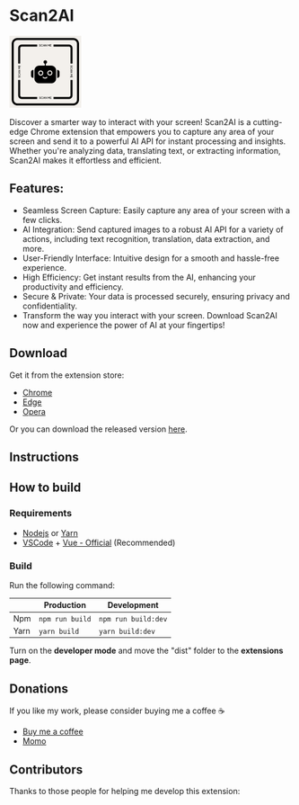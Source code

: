 # Scan2AI

![logo](public/icons/icon.png)

Discover a smarter way to interact with your screen! Scan2AI is a cutting-edge Chrome extension that empowers you to capture any area of your screen and send it to a powerful AI API for instant processing and insights. Whether you're analyzing data, translating text, or extracting information, Scan2AI makes it effortless and efficient.

## Features:

- Seamless Screen Capture: Easily capture any area of your screen with a few clicks.
- AI Integration: Send captured images to a robust AI API for a variety of actions, including text recognition, translation, data extraction, and more.
- User-Friendly Interface: Intuitive design for a smooth and hassle-free experience.
- High Efficiency: Get instant results from the AI, enhancing your productivity and efficiency.
- Secure & Private: Your data is processed securely, ensuring privacy and confidentiality.
- Transform the way you interact with your screen. Download Scan2AI now and experience the power of AI at your fingertips!

## Download

Get it from the extension store:

- [Chrome](#)
- [Edge](#)
- [Opera](#)

Or you can download the released version [here](https://github.com/Phu1237/extension-scan2ai/releases/latest).

## Instructions

## How to build

### Requirements

- [Nodejs](https://nodejs.org/) or [Yarn](https://yarnpkg.com/)
- [VSCode](https://code.visualstudio.com/) + [Vue - Official](https://marketplace.visualstudio.com/items?itemName=Vue.volar) (Recommended)

### Build

Run the following command:

| |Production|Development|
|-|-|-|
|Npm|`npm run build`|`npm run build:dev`
|Yarn|`yarn build`|`yarn build:dev`

Turn on the **developer mode** and move the "dist" folder to the **extensions page**.

## Donations

If you like my work, please consider buying me a coffee ☕

- [Buy me a coffee](https://www.buymeacoffee.com/Phu1237)
- [Momo](https://me.momo.vn/Phu1237)

## Contributors

Thanks to those people for helping me develop this extension:
